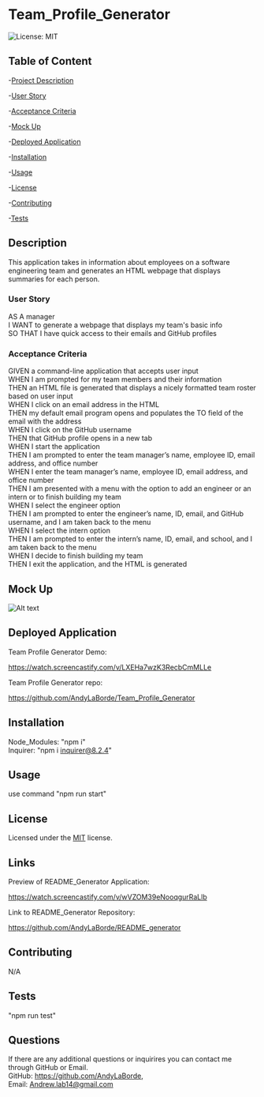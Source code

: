 # Team_Profile_Generator  

  ![License: MIT](https://img.shields.io/badge/License-MIT-yellow.svg)

  ## Table of Content
  -[Project Description](#description)

  -[User Story](#user-story)  

  -[Acceptance Criteria](#acceptance-criteria)

  -[Mock Up](#mock-up)  

  -[Deployed Application](#deployed-application)    

  -[Installation](#installation)  

  -[Usage](#usage)  

  -[License](#license)  

  -[Contributing](#contributing)  

  -[Tests](#tests)  

  


  ## Description 

  This application takes in information about employees on a software engineering team and generates an HTML webpage that displays summaries for each person.  

  ### User Story

  AS A manager  
  I WANT to generate a webpage that displays my team's basic info  
  SO THAT I have quick access to their emails and GitHub profiles  

  ### Acceptance Criteria

  GIVEN a command-line application that accepts user input  
  WHEN I am prompted for my team members and their information  
  THEN an HTML file is generated that displays a nicely formatted team roster based on user input  
  WHEN I click on an email address in the HTML    
  THEN my default email program opens and populates the TO field of the email with the address  
  WHEN I click on the GitHub username  
  THEN that GitHub profile opens in a new tab  
  WHEN I start the application  
  THEN I am prompted to enter the team manager’s name, employee ID, email address, and office number  
  WHEN I enter the team manager’s name, employee ID, email address, and office number  
  THEN I am presented with a menu with the option to add an engineer or an intern or to finish building my team  
  WHEN I select the engineer option  
  THEN I am prompted to enter the engineer’s name, ID, email, and GitHub username, and I am taken back to the menu  
  WHEN I select the intern option  
  THEN I am prompted to enter the intern’s name, ID, email, and school, and I am taken back to the menu  
  WHEN I decide to finish building my team  
  THEN I exit the application, and the HTML is generated  

  ## Mock Up

  ![Alt text](dist/assets/images/10-object-oriented-programming-homework-demo.png)

  ## Deployed Application

  Team Profile Generator Demo:

  https://watch.screencastify.com/v/LXEHa7wzK3RecbCmMLLe

  Team Profile Generator repo:

  https://github.com/AndyLaBorde/Team_Profile_Generator

  ## Installation  

  Node_Modules: "npm i"  
  Inquirer: "npm i inquirer@8.2.4"  

  ## Usage  

  use command "npm run start" 

  ## License  

  Licensed under the [MIT](https://opensource.org/licenses/MIT) license.
  
  ## Links

  Preview of README_Generator Application:

  https://watch.screencastify.com/v/wVZOM39eNooqgurRaLlb

  Link to README_Generator Repository:

  https://github.com/AndyLaBorde/README_generator

  ## Contributing          

  N/A

  ## Tests   

  "npm run test"

  ## Questions  

  If there are any additional questions or inquirires you can contact me through GitHub or Email.      
  GitHub: https://github.com/AndyLaBorde,      
  Email: Andrew.lab14@gmail.com       
  